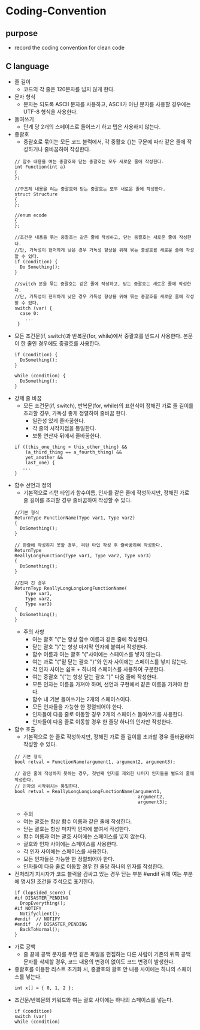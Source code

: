 # Coding-Convention

## purpose
  + record the coding convention for clean code
## C language
  + 줄 길이
    + 코드의 각 줄은 120문자를 넘지 않게 한다.
  + 문자 형식
    + 문자는 되도록 ASCII 문자를 사용하고, ASCII가 아닌 문자를 사용할 경우에는 UTF-8 형식을 사용한다.
  + 들여쓰기
    + 단계 당 2개의 스페이스로 들어쓰기 하고 탭은 사용하지 않는다.
  + 중괄호
    + 중괄호로 묶이는 모든 코드 블럭에서, 각 중활호 {}는 구문에 따라 같은 줄에 작성하거나 줄바꿈하여 작성한다.
    ```
    // 함수 내용을 여는 중괄호와 닫는 중괄호는 모두 새로운 줄에 작성한다.
    int Function(int a)
    {
    };
    
    //구조체 내용을 여는 중괄호와 닫는 중괄호는 모두 새로운 줄에 작성한다.
    struct Structure
    {
    };
    
    //enum ecode
    {
    };
    
    //조건문 내용을 묶는 중괄호는 같은 줄에 작성하고, 닫는 중괄호는 새로운 줄에 작성한다.
    //단, 가독성이 현저하게 낮은 경우 가독성 향상을 위해 묶는 중괄호를 새로운 줄에 작성할 수 있다.
    if (condition) {
      Do Something();
    }
    
    //switch 문을 묶는 중괄호는 같은 줄에 작성하고, 닫는 중괄호는 새로운 줄에 작성한다.
    //단, 가독성이 현저하게 낮은 경우 가독성 향상을 위해 묶는 중괄호를 새로운 줄에 작성할 수 있다.
    switch (var) {
      case 0:
        ...
     }
    ```
  + 모든 조건문(if, switch)과 반복문(for, while)에서 중괄호를 반드시 사용한다. 본문이 한 줄인 경우에도 중괄호를 사용한다.
    ```
    if (condition) {
      DoSomething();
    }
    
    while (condition) {
      DoSomething();
    }
    ```
  + 강제 줄 바꿈
    + 모든 조건문(if, switch), 반복문(for, while)의 표현식이 정해진 가로 줄 길이를 초과할 경우, 가독성 좋게 정렬하여 줄바꿈 한다.
      + 일관성 있게 줄바꿈한다.
      + 각 줄의 시작지점을 통일한다.
      + 보통 연산자 뒤에서 줄바꿈한다.
    ```
    if ((this_one_thing > this_other_thing) &&
        (a_third_thing == a_fourth_thing) &&
        yet_another &&
        last_one) {
       ...
    }
    ```
  + 함수 선언과 정의
    + 기본적으로 리턴 타입과 함수이름, 인자를 같은 줄에 작성하지만, 정해진 가로 줄 길이를 초과할 경우 줄바꿈하여 작성할 수 있다.
    ```
    //기본 형식
    ReturnType FunctionName(Type var1, Type var2)
    {
      DoSomething();
    }
    
    // 한줄에 작성하지 못할 경우, 리턴 타입 작성 후 줄바꿈하여 작성한다.
    ReturnType
    ReallyLongFunction(Type var1, Type var2, Type var3)
    {
      DoSomething();
    }
    
    //진짜 긴 경우
    ReturnTeyp ReallyLongLongLongFunctionName(
        Type var1,
        Type var2,
        Type var3)
    {
      DoSomething();
    }
    ```
    + 주의 사항
      + 여는 괄호 "("는 항상 함수 이름과 같은 줄에 작성한다.
      + 닫는 괄호 ")"는 항상 마지막 인자에 붙여서 작성한다.
      + 함수 이름과 여는 괄호 "("사이에는 스페이스를 넣지 않는다.
      + 여는 과로 "("밑 닫는 괄호 ")"와 인자 사이에는 스페이스를 넣지 않는다.
      + 각 인자 사이는 쉼표 + 하나의 스페이스를 사용하여 구분한다.
      + 여는 중괄호 "{"는 항상 닫는 괄호 "}" 다음 줄에 작성한다.
      + 모든 인자는 이름을 가져야 하며, 선언과 구현에서 같은 이름을 가져야 한다.
      + 함수 내 기본 들여쓰기는 2개의 스페이스이다.
      + 모든 인자들을 가능한 한 정렬되어야 한다.
      + 인자들이 다음 줄로 이동할 경우 2개의 스페이스 들여쓰기를 사용한다.
      + 인자들이 다음 줄로 이동할 경우 한 줄당 하나의 인자만 작성한다.
  + 함수 호출
    + 기본적으로 한 줄로 작성하지만, 정해진 가로 줄 길이를 초과할 경우 줄바꿈하여 작성할 수 있다.
    ```
    // 기본 형식
    bool retval = FunctionName(argument1, argument2, argument3);
    
    // 같은 줄에 작성하지 못하는 경우, 첫번째 인자를 제외한 나머지 인자들을 별도의 줄에 작성한다.
    // 인자의 시작위치는 통일한다.
    bool retval = ReallyLongLongLongFunctionName(argument1,
                                                  argument2,
                                                  argument3);
     ```
     + 주의 
      + 여는 괄호는 항상 함수 이름과 같은 줄에 작성한다.
      + 닫는 괄호는 항상 마지막 인자에 붙여서 작성한다.
      + 함수 이름과 여는 괄호 사이에는 스페이스를 넣지 않는다.
      + 괄호와 인자 사이에는 스페이스를 사용한다.
      + 각 인자 사이에는 스페이스를 사용한다.
      + 모든 인자들은 가능한 한 정렬되어야 한다.
      + 인자들이 다음 줄로 이동할 경우 한 줄당 하나의 인자를 작성한다.
  + 전처리기 지시자가 코드 블럭을 감싸고 있는 경우 닫는 부분 #endif 뒤에 여는 부분에 명시된 조건을 주석으로 표기한다.
    ```
    if (lopsided_score) {
    #if DISASTER_PENDING
      DropEverything();
    #if NOTIFY
      Notifyclient();
    #endif  // NOTIFY
    #endif  // DISASTER_PENDING
      BackToNormal();
    }
    ```
  + 가로 공백
    + 줄 끝에 공백 문자를 두면 같은 파일을 편집하는 다른 사람이 기존의 뒤쪽 공백 문자를 삭제할 경우, 코드 내용의 변경이 없이도 코드 변경이 발생한다.
  + 중괄호를 이용한 리스트 초기화 시, 중괄호와 괄호 안 내용 사이에는 하나의 스페이스를 넣는다.
    ```
    int x[] = { 0, 1, 2 };
    ```
  + 조건문/반복문의 키워드와 여는 괄호 사이에는 하나의 스페이스를 넣는다.
    ```
    if (condition)
    switch (var)
    while (condition)
    ```
  
